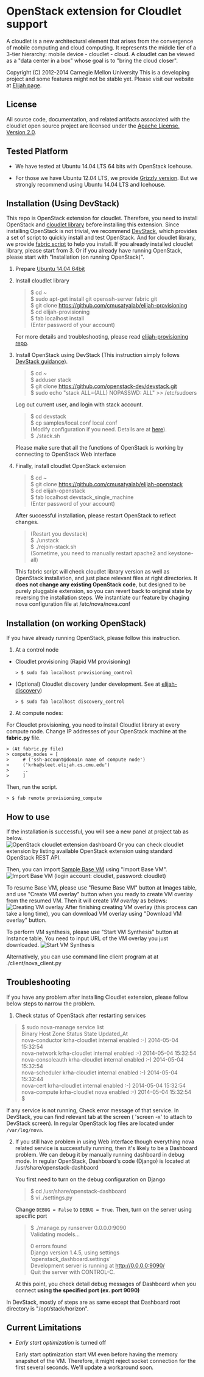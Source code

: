 OpenStack extension for Cloudlet support
========================================================
A cloudlet is a new architectural element that arises from the convergence of
mobile computing and cloud computing. It represents the middle tier of a
3-tier hierarchy:  mobile device - cloudlet - cloud.   A cloudlet can be
viewed as a "data center in a box" whose  goal is to "bring the cloud closer".

Copyright (C) 2012-2014 Carnegie Mellon University This is a developing project
and some features might not be stable yet.  Please visit our website at [Elijah
page](http://elijah.cs.cmu.edu/).



License
----------

All source code, documentation, and related artifacts associated with the
cloudlet open source project are licensed under the [Apache License, Version
2.0](http://www.apache.org/licenses/LICENSE-2.0.html).



Tested Platform
-------------

- We have tested at Ubuntu 14.04 LTS 64 bits with OpenStack Icehouse.

- For those we have Ubuntu 12.04 LTS, we provide [Grizzly
    version](https://github.com/cmusatyalab/elijah-openstack/tree/grizzly).
    But we strongly recommend using Ubuntu 14.04 LTS and Icehouse.



Installation (Using DevStack)
-----------------------------

This repo is OpenStack extension for cloudlet. Therefore, you need to install
OpenStack and [cloudlet
library](https://github.com/cmusatyalab/elijah-provisioning) before installing
this extension. Since installing OpenStack is not trivial, we recommend
[DevStack](http://devstack.org/), which provides a set of script to quickly
install and test OpenStack. And for cloudlet library, we provide [fabric
script](http://www.fabfile.org/en/latest/) to help you install. If you already
installed cloudlet library, please start from 3. Or if you already have running
OpenStack, please start with "Installation (on running OpenStack)".

1. Prepare [Ubuntu 14.04 64bit](http://releases.ubuntu.com/14.04/ubuntu-14.04.1-desktop-amd64.iso)


2. Install cloudlet library

    > $ cd ~  
    > $ sudo apt-get install git openssh-server fabric git  
    > $ git clone https://github.com/cmusatyalab/elijah-provisioning  
    > $ cd elijah-provisioning  
    > $ fab localhost install  
    > (Enter password of your account)  

    For more details and troubleshooting, please read [elijah-provisioning
    repo](https://github.com/cmusatyalab/elijah-provisioning).


3. Install OpenStack using DevStack (This instruction simply follows [DevStack
guidance](http://devstack.org/guides/single-machine.html)).

    > $ cd ~  
    > $ adduser stack  
    > $ git clone https://github.com/openstack-dev/devstack.git  
    > $ sudo echo "stack ALL=(ALL) NOPASSWD: ALL" >> /etc/sudoers  

    Log out current user, and login with stack account.

    > $ cd devstack  
    > $ cp samples/local.conf local.conf  
    > (Modify configuration if you need. Details are at [here](http://devstack.org/guides/single-machine.html)).  
    > $ ./stack.sh  

    Please make sure that all the functions of OpenStack is working by
    connecting to OpenStack Web interface


4. Finally, install cloudlet OpenStack extension

    > $ cd ~  
    > $ git clone https://github.com/cmusatyalab/elijah-openstack  
    > $ cd elijah-openstack  
    > $ fab localhost devstack_single_machine  
    > (Enter password of your account)  

    After successful installation, please restart OpenStack to reflect changes.

    > (Restart you devstack)  
    > $ ./unstack  
    > $ ./rejoin-stack.sh  
    > (Sometime, you need to manually restart apache2 and keystone-all)  

    This fabric script will check cloudlet library version as well as OpenStack
    installation, and just place relevant files at right directories.  It
    **does not change any existing OpenStack code**, but designed to be purely
    pluggable extension, so you can revert back to original state by reversing
    the installation steps. We instantiate our feature by chaging nova
    configuration file at /etc/nova/nova.conf



Installation (on working OpenStack)
-----------------------------------

If you have already running OpenStack, please follow this instruction.

1. At a control node

  - Cloudlet provisioning (Rapid VM provisioning)

        > $ sudo fab localhost provisioning_control  

  - (Optional) Cloudlet discovery (under development. See at
      [elijah-discovery](https://github.com/cmusatyalab/elijah-discovery-basic))

        > $ sudo fab localhost discovery_control  


2. At compute nodes: 

  For Cloudlet provisioning, you need to install Cloudlet library at every compute node.
  Change IP addresses of your OpenStack machine at the **fabric.py** file. 

    > (At fabric.py file)  
    > compute_nodes = [  
    >     # ('ssh-account@domain name of compute node')  
    >     ('krha@sleet.elijah.cs.cmu.edu')  
    >     ..  
    >     ]  

  Then, run the script.

    > $ fab remote provisioning_compute  



How to use
-----------

If the installation is successful, you will see a new panel at project tab as
below.  
![OpenStack cloudlet extension dashboard](https://github.com/cmusatyalab/elijah-openstack/blob/icehouse/doc/screenshot/cloudlet_dashboard_icehouse.png?raw=true)
Or you can check cloudlet extension by listing available OpenStack extension
using standard OpenStack REST API.

Then, you can import [Sample Base
VM](https://storage.cmusatyalab.org/cloudlet-vm/precise-baseVM.zip) using
"Import Base VM".  
![Import Base VM](https://github.com/cmusatyalab/elijah-openstack/blob/icehouse/doc/screenshot/import_basevm.png?raw=true)
(login account: cloudlet, password: cloudlet)

To resume Base VM, please use "Resume Base VM" button at Images table, and use
"Create VM overlay" button when you ready to create VM overlay from the resumed
VM. Then it will create _VM overlay_ as belows: 
![Creating VM overlay](https://github.com/cmusatyalab/elijah-openstack/blob/icehouse/doc/screenshot/creating_vm_overlay.png?raw=true)
After finishing creating VM overlay (this process can take a long time), you
can download VM overlay using "Download VM overlay" button.

To perform VM synthesis, please use "Start VM Synthesis" button at Instance
table. You need to input URL of the VM overlay you just downloaded.
![Start VM Synthesis](https://github.com/cmusatyalab/elijah-openstack/blob/icehouse/doc/screenshot/vm_synthesis.png?raw=true)


Alternatively, you can use command line client program at at
./client/nova_client.py 



Troubleshooting
-----------------

If you have any problem after installing Cloudlet extension, please follow
below steps to narrow the problem.

1. Check status of OpenStack after restarting services

  > $ sudo nova-manage service list  
  > Binary           Host                                 Zone             Status     State Updated_At  
  > nova-conductor   krha-cloudlet                        internal         enabled    :-)   2014-05-04 15:32:54  
  > nova-network     krha-cloudlet                        internal         enabled    :-)   2014-05-04 15:32:54  
  > nova-consoleauth krha-cloudlet                        internal         enabled    :-)   2014-05-04 15:32:54  
  > nova-scheduler   krha-cloudlet                        internal         enabled    :-)   2014-05-04 15:32:44  
  > nova-cert        krha-cloudlet                        internal         enabled    :-)   2014-05-04 15:32:54  
  > nova-compute     krha-cloudlet                        nova             enabled    :-)   2014-05-04 15:32:54  
  > $

  If any service is not running, Check error message of that service. In
  DevStack, you can find relevant tab at the screen ( 'screen -x' to attach to
  DevStack screen). In regular OpenStack log files are located under
  ``/var/log/nova``.


2. If you still have problem in using Web interface though everything nova
related service is successfully running, then it's likely to be a Dashboard
problem. We can debug it by manually running dashboard in debug mode. In
regular OpenStack, Dashboard's code (Django) is located at
/usr/share/openstack-dashbaord

   You first need to turn on the debug configuration on Django

   > $ cd /usr/share/openstack-dashboard  
   > $ vi ./settings.py

   Change ``DEBUG = False`` to ``DEBUG = True``. Then, turn on the server using specific port

   > $ ./manage.py runserver 0.0.0.0:9090  
   > Validating models...  
   >
   > 0 errors found  
   > Django version 1.4.5, using settings 'openstack_dashboard.settings'  
   > Development server is running at http://0.0.0.0:9090/  
   > Quit the server with CONTROL-C.  
   >

   At this point, you check detail debug messages of Dashboard when you connect 
   __using the specified port (ex. port 9090)__


In DevStack, mostly of steps are as same except that Dashboard root directory is
"/opt/stack/horizon".




Current Limitations
------------

* _Early start optimization_ is turned off

  Early start optimization start VM even before having the memory snapshot of
  the VM. Therefore, it might reject socket connection for the first several
  seconds. We'll update a workaround soon.

